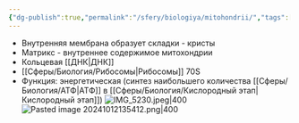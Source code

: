 ```yaml
---
{"dg-publish":true,"permalink":"/sfery/biologiya/mitohondrii/","tags":["Общаябиология"]}
---
```


- Внутренняя мембрана образует складки - кристы
- Матрикс - внутреннее содержимое митохондрии
- Кольцевая [[ДНК\|ДНК]]
- [[Сферы/Биология/Рибосомы\|Рибосомы]] 70S
- Функция: энергетическая (синтез наибольшего количества [[Сферы/Биология/АТФ\|АТФ]] в [[Сферы/Биология/Кислородный этап\|Кислородный этап]])
![IMG_5230.jpeg|400](/img/user/%D0%90%D1%80%D1%85%D0%B8%D0%B2/%D0%9A%D1%8D%D1%88/IMG_5230.jpeg)
![Pasted image 20241012135412.png|400](/img/user/%D0%90%D1%80%D1%85%D0%B8%D0%B2/%D0%9A%D1%8D%D1%88/Pasted%20image%2020241012135412.png)